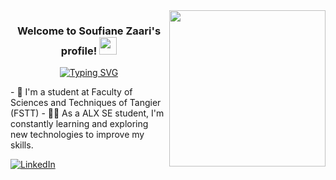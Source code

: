 <img width="250" align="right" src="https://media.tenor.com/mGgWY8RkgYMAAAAC/hello-world.gif">
<h3 align="center">
  Welcome to Soufiane Zaari's profile!
  <img src="https://media.giphy.com/media/hvRJCLFzcasrR4ia7z/giphy.gif" width="28">
</h3>
<p align="center">
<a href="https://git.io/typing-svg"><img src="https://readme-typing-svg.herokuapp.com?font=Fira+Code&pause=1000&color=C8BEF7&center=true&vCenter=true&width=500&height=60&lines=Always+learning+new+things;Coding+and+new+tech+excite+me+immensely" alt="Typing SVG" /></a>
</p> 
- 🏢 I'm a student at Faculty of Sciences and Techniques of Tangier (FSTT)
- 👨‍💻 As a ALX SE student, I'm constantly learning and exploring new technologies to improve my skills.

<!-- Social icons section -->
<p align="left">
<a href="https://www.linkedin.com/in/soufiane-zaari/" target="_blank">
  <img src="https://img.icons8.com/?size=32&id=xuvGCOXi8Wyg&format.png" alt="LinkedIn"/>
</a>
</p>
